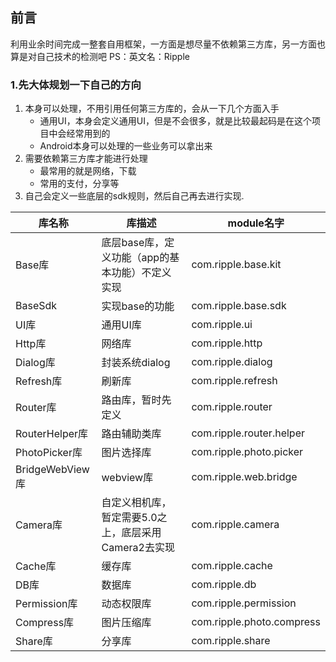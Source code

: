 ## 前言
利用业余时间完成一整套自用框架，一方面是想尽量不依赖第三方库，另一方面也算是对自己技术的检测吧
PS：英文名：Ripple
### 1.先大体规划一下自己的方向
1. 本身可以处理，不用引用任何第三方库的，会从一下几个方面入手
    * 通用UI，本身会定义通用UI，但是不会很多，就是比较最起码是在这个项目中会经常用到的
    * Android本身可以处理的一些业务可以拿出来
2. 需要依赖第三方库才能进行处理
    * 最常用的就是网络，下载
    * 常用的支付，分享等    
3. 自己会定义一些底层的sdk规则，然后自己再去进行实现.


| 库名称            | 库描述                             | module名字                  |
|----------------|---------------------------------|---------------------------|
| Base库          | 底层base库，定义功能（app的基本功能）不定义实现     | com.ripple.base.kit       |
| BaseSdk        | 实现base的功能                       | com.ripple.base.sdk       |
| UI库            | 通用UI库                           | com.ripple.ui             |
| Http库         | 网络库                             | com.ripple.http          |
| Dialog库        | 封装系统dialog                      | com.ripple.dialog         |
| Refresh库       | 刷新库                             | com.ripple.refresh        |
| Router库        | 路由库，暂时先定义                       | com.ripple.router         |
| RouterHelper库  | 路由辅助类库                          | com.ripple.router.helper  |
| PhotoPicker库   | 图片选择库                           | com.ripple.photo.picker   |
| BridgeWebView库 | webview库                        | com.ripple.web.bridge     |
| Camera库        | 自定义相机库，暂定需要5.0之上，底层采用Camera2去实现 | com.ripple.camera         |
| Cache库         | 缓存库                             | com.ripple.cache          |
| DB库            | 数据库                             | com.ripple.db             |
| Permission库    | 动态权限库                           | com.ripple.permission     |
| Compress库      | 图片压缩库                           | com.ripple.photo.compress |
| Share库         | 分享库                             | com.ripple.share          |



